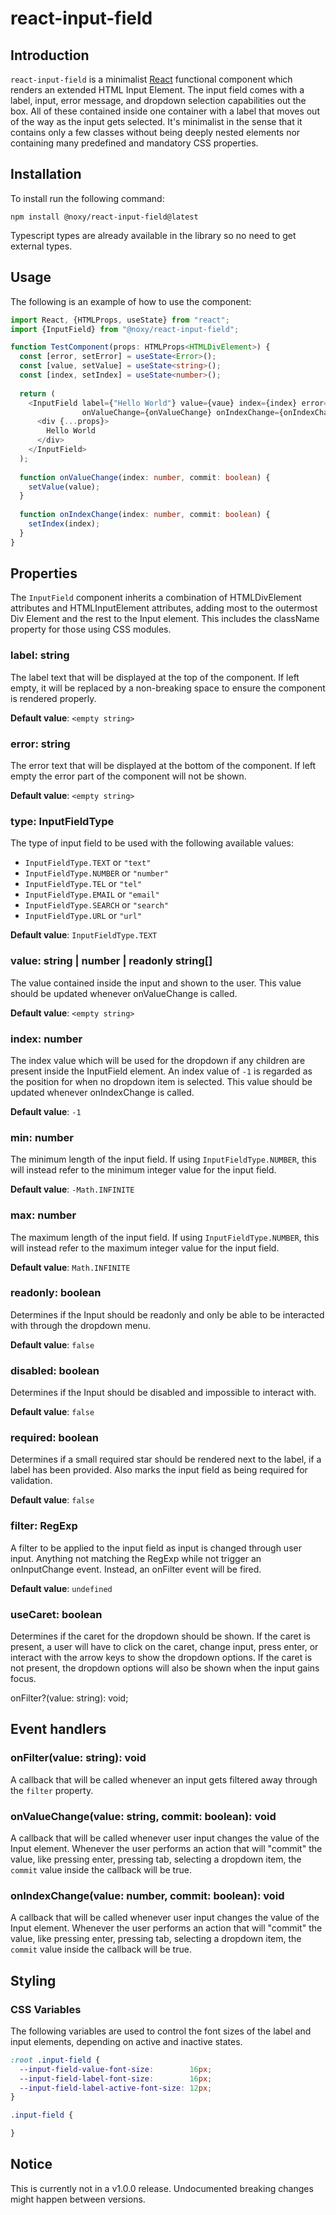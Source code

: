 # react-input-field

## Introduction

`react-input-field` is a minimalist [React](https://reactjs.org/) functional component which renders an extended HTML Input Element.
The input field comes with a label, input, error message, and dropdown selection capabilities out the box.
All of these contained inside one container with a label that moves out of the way as the input gets selected.
It's minimalist in the sense that it contains only a few classes without being deeply nested elements nor containing many predefined and mandatory CSS properties.

## Installation

To install run the following command:

```shell
npm install @noxy/react-input-field@latest
```

Typescript types are already available in the library so no need to get external types.

## Usage

The following is an example of how to use the component:

```typescript jsx
import React, {HTMLProps, useState} from "react";
import {InputField} from "@noxy/react-input-field";

function TestComponent(props: HTMLProps<HTMLDivElement>) {
  const [error, setError] = useState<Error>();
  const [value, setValue] = useState<string>();
  const [index, setIndex] = useState<number>();
  
  return (
    <InputField label={"Hello World"} value={vaue} index={index} error={error}
                onValueChange={onValueChange} onIndexChange={onIndexChange}>
      <div {...props}>
        Hello World
      </div>
    </InputField>
  );
  
  function onValueChange(index: number, commit: boolean) {
    setValue(value);
  }
  
  function onIndexChange(index: number, commit: boolean) {
    setIndex(index);
  }
}
```

## Properties

The `InputField` component inherits a combination of HTMLDivElement attributes and HTMLInputElement attributes, adding most to the outermost Div Element and the rest to the Input element.
This includes the className property for those using CSS modules.

### label: string

The label text that will be displayed at the top of the component. If left empty, it will be replaced by a non-breaking space to ensure the component is rendered properly.

**Default value**: `<empty string>`

### error: string

The error text that will be displayed at the bottom of the component. If left empty the error part of the component will not be shown.

**Default value**: `<empty string>`

### type: InputFieldType

The type of input field to be used with the following available values:

- `InputFieldType.TEXT` or `"text"`
- `InputFieldType.NUMBER` or `"number"`
- `InputFieldType.TEL` or `"tel"`
- `InputFieldType.EMAIL` or `"email"`
- `InputFieldType.SEARCH` or `"search"`
- `InputFieldType.URL` or `"url"`

**Default value**: `InputFieldType.TEXT`

### value: string | number | readonly string[]

The value contained inside the input and shown to the user. This value should be updated whenever onValueChange is called.

**Default value**: `<empty string>`

### index: number

The index value which will be used for the dropdown if any children are present inside the InputField element.
An index value of `-1` is regarded as the position for when no dropdown item is selected.
This value should be updated whenever onIndexChange is called.

**Default value**: `-1`

### min: number

The minimum length of the input field. If using `InputFieldType.NUMBER`, this will instead refer to the minimum integer value for the input field.

**Default value**: `-Math.INFINITE`

### max: number

The maximum length of the input field. If using `InputFieldType.NUMBER`, this will instead refer to the maximum integer value for the input field.

**Default value**: `Math.INFINITE`

### readonly: boolean

Determines if the Input should be readonly and only be able to be interacted with through the dropdown menu.

**Default value**: `false`

### disabled: boolean

Determines if the Input should be disabled and impossible to interact with.

**Default value**: `false`

### required: boolean

Determines if a small required star should be rendered next to the label, if a label has been provided.
Also marks the input field as being required for validation.

**Default value**: `false`

### filter: RegExp

A filter to be applied to the input field as input is changed through user input.
Anything not matching the RegExp while not trigger an onInputChange event.
Instead, an onFilter event will be fired.

**Default value**: `undefined`

### useCaret: boolean

Determines if the caret for the dropdown should be shown.
If the caret is present, a user will have to click on the caret, change input, press enter, or interact with the arrow keys to show the dropdown options.
If the caret is not present, the dropdown options will also be shown when the input gains focus.

onFilter?(value: string): void;

## Event handlers

### onFilter(value: string): void

A callback that will be called whenever an input gets filtered away through the `filter` property.

### onValueChange(value: string, commit: boolean): void

A callback that will be called whenever user input changes the value of the Input element.
Whenever the user performs an action that will "commit" the value, like pressing enter, pressing tab, selecting a dropdown item, the `commit` value inside the callback will be true.

### onIndexChange(value: number, commit: boolean): void

A callback that will be called whenever user input changes the value of the Input element.
Whenever the user performs an action that will "commit" the value, like pressing enter, pressing tab, selecting a dropdown item, the `commit` value inside the callback will be true.

## Styling

### CSS Variables

The following variables are used to control the font sizes of the label and input elements, depending on active and inactive states.

```css
:root .input-field {
  --input-field-value-font-size:        16px;
  --input-field-label-font-size:        16px;
  --input-field-label-active-font-size: 12px;
}
```

```css
.input-field {

}
```

## Notice

This is currently not in a v1.0.0 release. Undocumented breaking changes might happen between versions.
